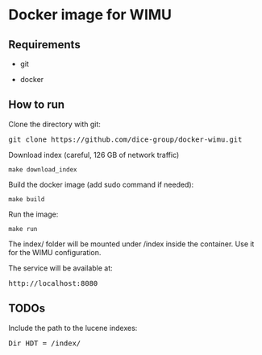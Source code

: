 # Docker image for WIMU

## Requirements

- git

- docker

## How to run

Clone the directory with git:
<pre>
git clone https://github.com/dice-group/docker-wimu.git
</pre>

Download index (careful, 126 GB of network traffic)
```
make download_index
```

Build the docker image (add sudo command if needed):
```
make build
```

Run the image:
```
make run
```

The index/ folder will be mounted under /index inside the container. Use it for the WIMU configuration.

The service will be available at:
<pre>http://localhost:8080</pre>
## TODOs
Include the path to the lucene indexes:
<pre>
Dir HDT = /index/
</pre>
